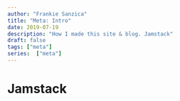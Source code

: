 ```yaml
---
author: "Frankie Sanzica"
title: "Meta: Intro"
date: 2019-07-19
description: "How I made this site & blog. Jamstack"
draft: false
tags: ["meta"]
series:  ["meta"]
---
```


# Jamstack


